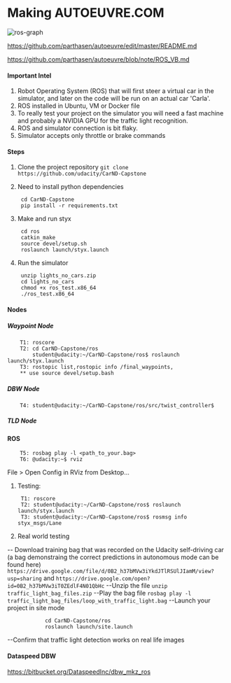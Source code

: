 # Making AUTOEUVRE.COM

![ros-graph](https://github.com/parthasen/autoeuvre/blob/master/imgs/final-project-ros-graph-v2.png)

https://github.com/parthasen/autoeuvre/edit/master/README.md

https://github.com/parthasen/autoeuvre/blob/note/ROS_VB.md

#### Important Intel
1. Robot Operating System (ROS) that will first steer a virtual car in the simulator, and later on the code will be run on an actual car 'Carla'. 
2. ROS installed in Ubuntu, VM or Docker file
3. To really test your project on the simulator you will need a fast machine and probably a NVIDIA GPU for the traffic light recognition.
4. ROS and simulator connection is bit  flaky.
5. Simulator accepts only throttle or brake commands 


#### Steps

1. Clone the project repository `git clone https://github.com/udacity/CarND-Capstone`
2. Need to install python dependencies 

        cd CarND-Capstone
        pip install -r requirements.txt
3. Make and run styx

        cd ros
        catkin_make
        source devel/setup.sh
        roslaunch launch/styx.launch
4. Run the simulator

        unzip lights_no_cars.zip
        cd lights_no_cars
        chmod +x ros_test.x86_64
        ./ros_test.x86_64
#### Nodes
##### Waypoint Node
        T1: roscore
        T2: cd CarND-Capstone/ros
            student@udacity:~/CarND-Capstone/ros$ roslaunch launch/styx.launch
        T3: rostopic list,rostopic info /final_waypoints,
        ** use source devel/setup.bash

##### DBW Node

        T4: student@udacity:~/CarND-Capstone/ros/src/twist_controller$

##### TLD Node

#### ROS
        T5: rosbag play -l <path_to_your.bag>
        T6: @udacity:~$ rviz
File > Open Config in RViz from Desktop...       


1. Testing:

        T1: roscore
        T2: student@udacity:~/CarND-Capstone/ros$ roslaunch launch/styx.launch
        T3: student@udacity:~/CarND-Capstone/ros$ rosmsg info styx_msgs/Lane

2. Real world testing

-- Download training bag that was recorded on the Udacity self-driving car (a bag demonstraing the correct predictions in autonomous mode can be found here) 
`https://drive.google.com/file/d/0B2_h37bMVw3iYkdJTlRSUlJIamM/view?usp=sharing` and `https://drive.google.com/open?id=0B2_h37bMVw3iT0ZEdlF4N01QbHc`
--Unzip the file `unzip traffic_light_bag_files.zip`
--Play the bag file `rosbag play -l traffic_light_bag_files/loop_with_traffic_light.bag`
--Launch your project in site mode 

                cd CarND-Capstone/ros
                roslaunch launch/site.launch
--Confirm that traffic light detection works on real life images

#### Dataspeed DBW
https://bitbucket.org/DataspeedInc/dbw_mkz_ros

